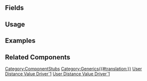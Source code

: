 <languages></languages> <translate>

## Fields

## Usage

## Examples

## Related Components

</translate>

[Category:ComponentStubs](Category:ComponentStubs "wikilink")
[Category:Generics{{#translation:}}](Category:Generics{{#translation:}} "wikilink")
[User Distance Value
Driver\`1](Category:Components{{#translation:}} "wikilink") [User
Distance Value
Driver\`1](Category:Components:Transform:Drivers{{#translation:}} "wikilink")